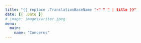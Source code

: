 ```yaml
---
title: "{{ replace .TranslationBaseName "-" " " | title }}"
date: {{ .Date }}
# image: images/writer.jpeg
menu:
  main:
    name: "Concerns"
---
```

